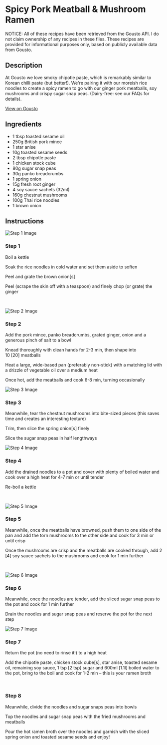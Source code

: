 # Spicy Pork Meatball & Mushroom Ramen 

NOTICE: All of these recipes have been retrieved from the Gousto API. I do not claim ownership of any recipes in these files. These recipes are provided for informational purposes only, based on publicly available data from Gousto.

## Description

At Gousto we love smoky chipotle paste, which is remarkably similar to Korean chilli paste (but better!). We're pairing it with our moreish rice noodles to create a spicy ramen to go with our ginger pork meatballs, soy mushrooms and crispy sugar snap peas. (Dairy-free: see our FAQs for details).

[View on Gousto](https://www.gousto.co.uk/recipes/cookbook/spicy-pork-meatball-mushroom-ramen)

## Ingredients

- 1 tbsp toasted sesame oil 
- 250g British pork mince
- 1 star anise
- 10g toasted sesame seeds
- 2 tbsp chipotle paste
- 1 chicken stock cube 
- 80g sugar snap peas
- 30g panko breadcrumbs
- 1 spring onion
- 15g fresh root ginger
- 4 soy sauce sachets (32ml)
- 160g chestnut mushrooms
- 100g Thai rice noodles
- 1 brown onion

## Instructions

![Step 1 Image](https://production-media.gousto.co.uk/cms/recipe-step-image/1189.-step-1-x200.jpg)

### Step 1

Boil a kettle


Soak the&nbsp;rice noodles&nbsp;in&nbsp;cold water&nbsp;and set them aside to soften&nbsp;


Peel and grate the brown&nbsp;onion<span class="text-danger">[s]</span>


Peel (scrape the skin off with a teaspoon) and finely chop (or grate) the ginger


&nbsp;

![Step 2 Image](https://production-media.gousto.co.uk/cms/recipe-step-image/1189.-step-2-x200.jpg)

### Step 2

Add the&nbsp;pork mince,&nbsp;panko breadcrumbs, grated ginger, onion and a generous pinch of salt to a bowl&nbsp;


Knead thoroughly with clean hands for 2-3 min, then shape&nbsp;into 10&nbsp;<span class="text-danger">[20]&nbsp;</span>meatballs


Heat a large, wide-based pan (preferably non-stick) with a matching lid with a drizzle of&nbsp;vegetable oil&nbsp;over a medium heat


Once hot, add the&nbsp;meatballs and cook 6-8 min, turning occasionally&nbsp;

![Step 3 Image](https://production-media.gousto.co.uk/cms/recipe-step-image/1189.-step-3-x200.jpg)

### Step 3

Meanwhile, tear the chestnut&nbsp;mushrooms&nbsp;into bite-sized pieces&nbsp;(this saves time and creates an interesting texture)


Trim, then slice the spring onion<span class="text-danger">[s]</span> finely


Slice the sugar snap peas in half lengthways

![Step 4 Image](https://production-media.gousto.co.uk/cms/recipe-step-image/1189.-step-4-x200.jpg)

### Step 4

Add the drained noodles to a pot and cover with plenty of boiled water and cook over a high heat for 4-7 min or until tender


Re-boil a kettle


&nbsp;

![Step 5 Image](https://production-media.gousto.co.uk/cms/recipe-step-image/1189.-step-5-x200.jpg)

### Step 5

Meanwhile, once the meatballs&nbsp;have browned, push them to one side of the pan and add the torn mushrooms to the other side and cook for 3 min or until crisp&nbsp;


Once the mushrooms are crisp and the meatballs are cooked through, add 2 <span class="text-danger">[4]</span>&nbsp;soy sauce sachets&nbsp;to the mushrooms and cook for 1 min further


&nbsp;

![Step 6 Image](https://production-media.gousto.co.uk/cms/recipe-step-image/1189.-step-6-x200.jpg)

### Step 6

Meanwhile, once the noodles are tender, add the sliced sugar snap peas to the pot and cook for 1 min further&nbsp;


Drain the noodles&nbsp;and sugar snap peas and reserve the pot for the next step&nbsp;

![Step 7 Image](https://production-media.gousto.co.uk/cms/recipe-step-image/1189.-step-7-x200.jpg)

### Step 7

Return the pot (no need to rinse it!) to a high heat&nbsp;


Add the&nbsp;chipotle paste,&nbsp;chicken stock cube<span class="text-danger">[s]</span>, star anise, toasted sesame oil,&nbsp;remaining soy sauce, 1 tsp<span class="text-danger"> [2 tsp]</span> sugar and 600ml<span class="text-danger"> [1.1l]</span> boiled water to the pot, bring to the boil and cook for 1-2 min &ndash; this is your ramen broth&nbsp;


&nbsp;

### Step 8

Meanwhile, divide the noodles and sugar snaps peas&nbsp;into bowls


Top the noodles and sugar snap peas with the fried mushrooms and meatballs


Pour the hot ramen broth over the noodles and garnish with the sliced spring onion and toasted sesame seeds and enjoy!

